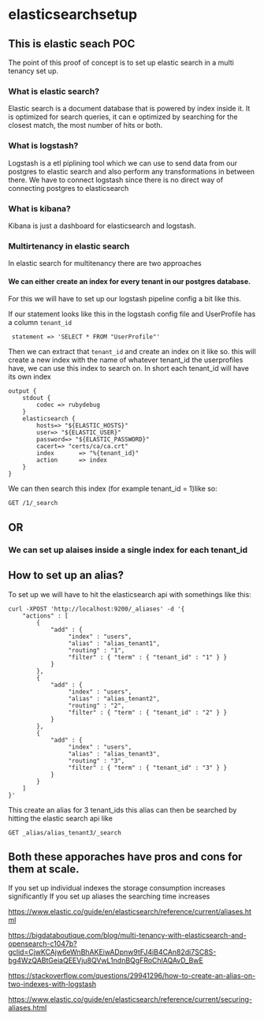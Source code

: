 # elasticsearchsetup
## This is elastic seach POC
The point of this proof of concept is to set up elastic search in a multi tenancy set up. 
### What is elastic search? 
Elastic search is a document database that is powered by index inside it. It is optimized for search queries, it can e optimized by searching for the closest match, the most number of hits or both.
### What is logstash?
Logstash is a etl piplining tool which we can use to send data from our postgres to elastic search and also perform any transformations in between there.
We have to connect logstash since there is no direct way of connecting postgres to elasticsearch

### What is kibana? 
Kibana is just a dashboard for elasticsearch and logstash.

### Multirtenancy in elastic search
In elastic search for multitenancy there are two approaches
#### We can either create an index for every tenant in our postgres database.
For this we will have to set up our logstash pipeline config  a bit like this.

If our statement looks like this in the logstash config file and UserProfile has a column `tenant_id`

```
 statement => 'SELECT * FROM "UserProfile"'
```

Then we can extract that `tenant_id` and create an index on it like so. this will create a new index with the name of whatever tenant_id the userprofiles have, we can use this index to search on. In short each tenant_id will have its own index
```
output {  
    stdout {  
        codec => rubydebug   
    }
    elasticsearch {  
        hosts=> "${ELASTIC_HOSTS}"
        user=> "${ELASTIC_USER}"
        password=> "${ELASTIC_PASSWORD}"
        cacert=> "certs/ca/ca.crt"
        index       => "%{tenant_id}"
        action      => index
    }  
} 
```
We can then search this index (for example tenant_id =  1)like so: 

```
GET /1/_search
```




## OR
### We can set up alaises inside a single index for each tenant_id

## How to set up an alias? 
To set up we will have to hit the elasticsearch api with somethings like this: 

```
curl -XPOST 'http://localhost:9200/_aliases' -d '{
    "actions" : [
        {
            "add" : {
                 "index" : "users",
                 "alias" : "alias_tenant1",
                 "routing" : "1",
                 "filter" : { "term" : { "tenant_id" : "1" } }
            }
        },
        {
            "add" : {
                 "index" : "users",
                 "alias" : "alias_tenant2",
                 "routing" : "2",
                 "filter" : { "term" : { "tenant_id" : "2" } }
            }
        },
        {
            "add" : {
                 "index" : "users",
                 "alias" : "alias_tenant3",
                 "routing" : "3",
                 "filter" : { "term" : { "tenant_id" : "3" } }
            }
        }
    ]
}'
```
This create an alias for 3 tenant_ids this alias can then be searched by hitting the elastic search api
like
```
GET _alias/alias_tenant3/_search
```

## Both these apporaches have pros and cons for them at scale.
If you set up individual indexes the storage consumption increases significantly
If you set up aliases the searching time increases



https://www.elastic.co/guide/en/elasticsearch/reference/current/aliases.html

https://bigdataboutique.com/blog/multi-tenancy-with-elasticsearch-and-opensearch-c1047b?gclid=CjwKCAjw6eWnBhAKEiwADpnw9tFJ4iB4CAn82di7SC8S-bg4WzQABtGeiaQEEVju8QVwL1ndnBQgFRoChlAQAvD_BwE

https://stackoverflow.com/questions/29941296/how-to-create-an-alias-on-two-indexes-with-logstash

https://www.elastic.co/guide/en/elasticsearch/reference/current/securing-aliases.html


